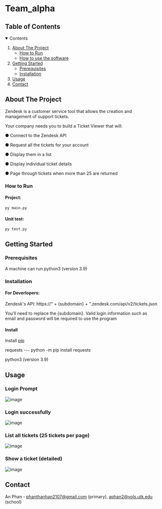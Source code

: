 # Team_alpha

<!-- TABLE OF CONTENTS -->
## Table of Contents
<details open="open">
  <summary>Contents</summary>
  <ol>
    <li>
      <a href="#about-the-project">About The Project</a>
      <ul>
        <li><a href=#how-to-run>How to Run</a></li>
        <li><a href=#how-to-use-the-software>How to use the software</a></li>
      </ul>
    </li>
    <li>
      <a href="#getting-started">Getting Started</a>
      <ul>
        <li><a href="#prerequisites">Prerequisites</a></li>
        <li><a href="#installation">Installation</a></li>
      </ul>
    </li>
    <li>
      <a href="#usage">Usage</a>
      <ul>
      </ul>
    </li>
    <li><a href="#contact">Contact</a></li>
  </ol>
</details>



## About The Project

Zendesk is a customer service tool that allows the creation and management of support tickets.

Your company needs you to build a Ticket Viewer that will:

● Connect to the Zendesk API

● Request all the tickets for your account

● Display them in a list

● Display individual ticket details

● Page through tickets when more than 25 are returned
### How to Run
#### Project: 
    py main.py
    
#### Unit test:
    py test.py



<!-- GETTING STARTED -->
## Getting Started

### Prerequisites
A machine can run python3 (version 3.9)

### Installation

#### For Deverlopers:
   Zendesk's API: https://" + {subdomain} + ".zendesk.com/api/v2/tickets.json
   
   You'll need to replace the {subdomain}. Valid login information such as email and password will be required to use the program 

#### Install 

  Install [pip](https://pip.pypa.io/en/stable/installation/)
  
  requests --- python -m pip install requests
  
  python3 (version 3.9)


## Usage
### Login Prompt
![image](https://user-images.githubusercontent.com/69742686/143378524-e902f041-1791-402f-86f5-5a1d19ded89b.png)

### Login successfully
![image](https://user-images.githubusercontent.com/69742686/143379017-a4ef3b8c-dcff-4ce1-899d-6e50e04ac235.png)

### List all tickets (25 tickets per page)
![image](https://user-images.githubusercontent.com/69742686/143379206-a3731eb7-471d-4fa4-bb42-2e1844819724.png)

### Show a ticket (detailed)
![image](https://user-images.githubusercontent.com/69742686/143379285-69367e93-b853-4fb8-b10f-18f8cd01443e.png)


## Contact
An Phan - phanthanhan2107@gmail.com (primary), aphan2@vols.utk.edu (school)




